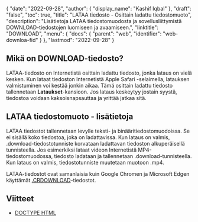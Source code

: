{
  "date": "2022-09-28",
  "author": {
    "display_name": "Kashif Iqbal"
},
  "draft": "false",
  "toc": true,
  "title": "LATAA tiedosto - Osittain ladattu tiedostomuoto",
  "description": "Lisätietoja LATAA tiedostomuodosta ja sovellusliittymistä DOWNLOAD-tiedostojen luomiseen ja avaamiseen.",
  "linktitle": "DOWNLOAD",
  "menu": {
    "docs": {
      "parent": "web",
      "identifier": "web-downloa-fid"
}
},
  "lastmod": "2022-09-28"
}

## Mikä on DOWNLOAD-tiedosto?

LATAA-tiedosto on Internetistä osittain ladattu tiedosto, jonka lataus on vielä kesken. Kun lataat tiedoston Internetistä Apple Safari -selaimella, latauksen valmistuminen voi kestää jonkin aikaa. Tämä osittain ladattu tiedosto tallennetaan **Lataukset**-kansioon. Jos lataus keskeytyy jostain syystä, tiedostoa voidaan kaksoisnapsauttaa ja yrittää jatkaa sitä.

## LATAA tiedostomuoto - lisätietoja

LATAA tiedostot tallennetaan levylle teksti- ja binääritiedostomuodoissa. Se ei sisällä koko tiedostoa, joka on ladattavissa. Kun lataus on valmis, .download-tiedostotunniste korvataan ladattavan tiedoston alkuperäisellä tunnisteella. Jos esimerkiksi lataat videon Internetistä MP4-tiedostomuodossa, tiedosto ladataan ja tallennetaan .download-tunnisteella. Kun lataus on valmis, tiedostotunniste muutetaan muotoon .mp4.

LATAA-tiedostot ovat samanlaisia kuin Google Chromen ja Microsoft Edgen käyttämät [.CRDOWNLOAD](/web/crdownload/)-tiedostot.

## Viitteet ##

* [DOCTYPE HTML](https://www.w3schools.com/tags/tag_doctype.asp)


